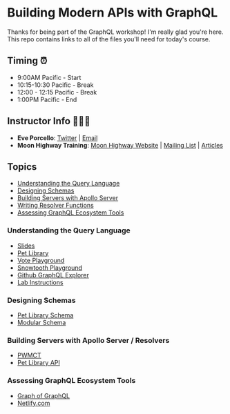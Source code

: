 # Building Modern APIs with GraphQL

Thanks for being part of the GraphQL workshop! I'm really glad you're here. This repo contains links to all of the files you'll need for today's course.

## Timing ⏰

- 9:00AM Pacific - Start
- 10:15-10:30 Pacific - Break
- 12:00 - 12:15 Pacific - Break
- 1:00PM Pacific - End

## Instructor Info 👩🏻‍🏫

- **Eve Porcello**: [Twitter](https://twitter.com/eveporcello) | [Email](mailto:eve@moonhighway.com)
- **Moon Highway Training**: [Moon Highway Website](https://www.moonhighway.com) | [Mailing List](http://bit.ly/moonhighway) | [Articles](https://www.moonhighway.com/articles)

## Topics

- [Understanding the Query Language](https://github.com/eveporcello/jamstack-conf#understanding-the-query-language)
- [Designing Schemas](https://github.com/eveporcello/jamstack-conf#designing-schemas)
- [Building Servers with Apollo Server](https://github.com/eveporcello/jamstack-conf#building-servers-with-apollo-server--resolvers)
- [Writing Resolver Functions](https://github.com/eveporcello/jamstack-conf#building-servers-with-apollo-server--resolvers)
- [Assessing GraphQL Ecosystem Tools](https://github.com/eveporcello/jamstack-conf#building-servers-with-apollo-server--resolvers)

### Understanding the Query Language

- [Slides](https://slides.com/moonhighway/jamstack-conf/)
- [Pet Library](https://pet-library.moonhighway.com)
- [Vote Playground](http://vote.moonhighway.com)
- [Snowtooth Playground](https://snowtooth.moonhighway.com)
- [Github GraphQL Explorer](https://developer.github.com/v4/explorer/)
- [Lab Instructions](https://slides.com/moonhighway/snowtooth-query-lab/)

### Designing Schemas

- [Pet Library Schema](https://github.com/MoonHighway/pet-library-schema)
- [Modular Schema](https://github.com/eveporcello/schema-workshop/tree/master/06-extras/modularizing-a-schema/finished)

### Building Servers with Apollo Server / Resolvers

- [PWMCT](https://github.com/eveporcello/pwmct)
- [Pet Library API](https://github.com/moonhighway/pet-library)

### Assessing GraphQL Ecosystem Tools

- [Graph of GraphQL](https://app.lucidchart.com/lucidchart/205aa9a9-c19b-40bf-a775-b304477d93f3/view?page=gYinL669FYMW#)
- [Netlify.com](https://netlify.com)
